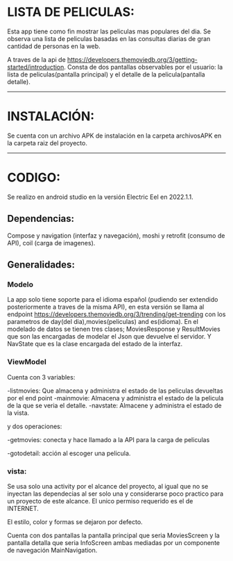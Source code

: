 # LISTA DE PELICULAS:

Esta app tiene como fin mostrar las peliculas mas populares del dia. Se observa una lista de peliculas basadas en las consultas diarias de gran cantidad de
personas en la web.

A traves de la api de https://developers.themoviedb.org/3/getting-started/introduction. Consta de dos pantallas 
observables por el usuario: la lista de peliculas(pantalla principal) y el detalle de la pelicula(pantalla detalle).

----
# INSTALACIÓN:

Se cuenta con un archivo APK de instalación en la carpeta archivosAPK en la carpeta raiz del proyecto.

----
# CODIGO:

Se realizo en android studio en la versión Electric Eel en 2022.1.1.

## Dependencias:

Compose y navigation (interfaz y navegación),
moshi y retrofit (consumo de API),
coil (carga de imagenes).

## Generalidades:

### Modelo

La app solo tiene soporte para el idioma español (pudiendo ser extendido posteriormente a traves de la misma API),
en esta versión se llama al endpoint https://developers.themoviedb.org/3/trending/get-trending con los parametros 
de day(del dia),movies(peliculas) and es(idioma). En el modelado de datos se tienen tres clases; MoviesResponse y ResultMovies
que son las encargadas de modelar el Json que devuelve el servidor. Y NavState que es la clase encargada del estado de la interfaz.

### ViewModel

Cuenta con 3 variables:

-listmovies: Que almacena y administra el estado de las peliculas devueltas por el end point
-mainmovie: Almacena y administra el estado de la pelicula de la que se veria el detalle.
-navstate: Almacene y administra el estado de la vista.

y dos operaciones:

-getmovies: conecta y hace llamado a la API para la carga de peliculas

-gotodetail: acción al escoger una pelicula.

### vista:

Se usa solo una activity por el alcance del proyecto, al igual que no se inyectan las dependecias
al ser solo una y considerarse poco practico para un proyecto de este alcance. El unico permiso requerido
es el de INTERNET.

El estilo, color y formas se dejaron por defecto.

Cuenta con dos pantallas la pantalla principal que seria MoviesScreen y la pantalla detalla que seria InfoScreen 
ambas mediadas por un componente de navegación MainNavigation.




